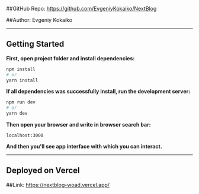 ##GitHub Repo: https://github.com/EvgeniyKokaiko/NextBlog

##Author: Evgeniy Kokaiko

***
## Getting Started

**First, open project folder and install dependencies:**

```bash
npm install 
# or
yarn install
```

**If all dependencies was successfully install, run the development server:**

```bash
npm run dev
# or
yarn dev
```
**Then open your browser and write in browser search bar:**

```
localhost:3000
```

**And then you'll see app interface with which you can interact.**
***

## Deployed on Vercel
##Link: https://nextblog-woad.vercel.app/